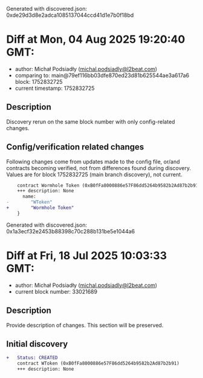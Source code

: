 Generated with discovered.json: 0xde29d3d8e2adca1085137044ccd41d1e7b0f18bd

# Diff at Mon, 04 Aug 2025 19:20:40 GMT:

- author: Michał Podsiadły (<michal.podsiadly@l2beat.com>)
- comparing to: main@79ef116bb03dfe870ed23d81b625544ae3a617a6 block: 1752832725
- current timestamp: 1752832725

## Description

Discovery rerun on the same block number with only config-related changes.

## Config/verification related changes

Following changes come from updates made to the config file,
or/and contracts becoming verified, not from differences found during
discovery. Values are for block 1752832725 (main branch discovery), not current.

```diff
    contract Wormhole Token (0xB0fFa8000886e57F86dd5264b9582b2Ad87b2b91) {
    +++ description: None
      name:
-        "WToken"
+        "Wormhole Token"
    }
```

Generated with discovered.json: 0x1a3ecf32e2453b88398c70c288b131be5e1044a6

# Diff at Fri, 18 Jul 2025 10:03:33 GMT:

- author: Michał Podsiadły (<michal.podsiadly@l2beat.com>)
- current block number: 33021689

## Description

Provide description of changes. This section will be preserved.

## Initial discovery

```diff
+   Status: CREATED
    contract WToken (0xB0fFa8000886e57F86dd5264b9582b2Ad87b2b91)
    +++ description: None
```
